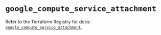 # `google_compute_service_attachment`

Refer to the Terraform Registry for docs: [`google_compute_service_attachment`](https://registry.terraform.io/providers/hashicorp/google/5.39.0/docs/resources/compute_service_attachment).

